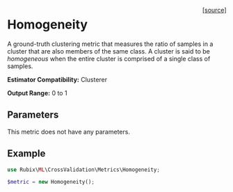 <span style="float:right;"><a href="https://github.com/RubixML/RubixML/blob/master/src/CrossValidation/Metrics/Homogeneity.php">[source]</a></span>

# Homogeneity
A ground-truth clustering metric that measures the ratio of samples in a cluster that are also members of the same class. A cluster is said to be *homogeneous* when the entire cluster is comprised of a single class of samples.

**Estimator Compatibility:** Clusterer

**Output Range:** 0 to 1

## Parameters
This metric does not have any parameters.

## Example
```php
use Rubix\ML\CrossValidation\Metrics\Homogeneity;

$metric = new Homogeneity();
```